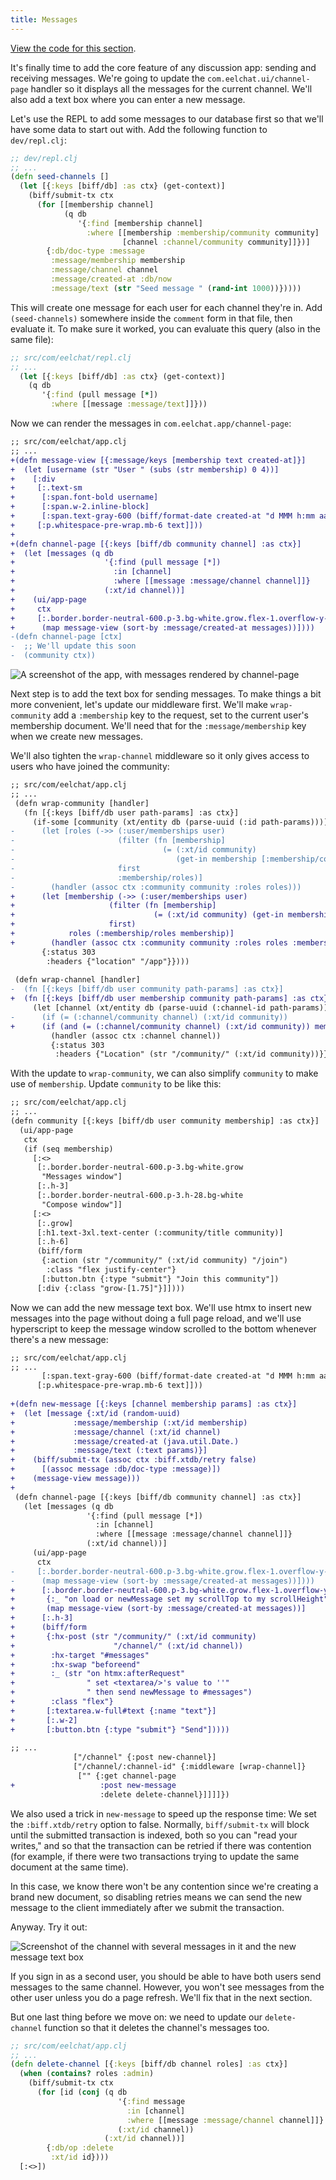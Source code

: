 ```yaml
---
title: Messages
---
```


[View the code for this section](https://github.com/jacobobryant/eelchat/commit/8d09635746c51da8a6baf8ab91af770f0fd3e72b).

It's finally time to add the core feature of any discussion app: sending and
receiving messages. We're going to update the `com.eelchat.ui/channel-page`
handler so it displays all the messages for the current channel. We'll also add
a text box where you can enter a new message.

Let's use the REPL to add some messages to our database first so that we'll
have some data to start out with. Add the following function to `dev/repl.clj`:

```clojure
;; dev/repl.clj
;; ...
(defn seed-channels []
  (let [{:keys [biff/db] :as ctx} (get-context)]
    (biff/submit-tx ctx
      (for [[membership channel]
            (q db
               '{:find [membership channel]
                 :where [[membership :membership/community community]
                         [channel :channel/community community]]})]
        {:db/doc-type :message
         :message/membership membership
         :message/channel channel
         :message/created-at :db/now
         :message/text (str "Seed message " (rand-int 1000))}))))
```

This will create one message for each user for each channel they're in. Add
`(seed-channels)` somewhere inside the `comment` form in that file, then
evaluate it. To make sure it worked, you can evaluate this query (also in the
same file):

```clojure
;; src/com/eelchat/repl.clj
;; ...
  (let [{:keys [biff/db] :as ctx} (get-context)]
    (q db
       '{:find (pull message [*])
         :where [[message :message/text]]}))
```

Now we can render the messages in `com.eelchat.app/channel-page`:

```diff
;; src/com/eelchat/app.clj
;; ...
+(defn message-view [{:message/keys [membership text created-at]}]
+  (let [username (str "User " (subs (str membership) 0 4))]
+    [:div
+     [:.text-sm
+      [:span.font-bold username]
+      [:span.w-2.inline-block]
+      [:span.text-gray-600 (biff/format-date created-at "d MMM h:mm aa")]]
+     [:p.whitespace-pre-wrap.mb-6 text]]))
+
+(defn channel-page [{:keys [biff/db community channel] :as ctx}]
+  (let [messages (q db
+                    '{:find (pull message [*])
+                      :in [channel]
+                      :where [[message :message/channel channel]]}
+                    (:xt/id channel))]
+    (ui/app-page
+     ctx
+     [:.border.border-neutral-600.p-3.bg-white.grow.flex-1.overflow-y-auto#messages
+      (map message-view (sort-by :message/created-at messages))])))
-(defn channel-page [ctx]
-  ;; We'll update this soon
-  (community ctx))
```

![A screenshot of the app, with messages rendered by channel-page](/img/tutorial/render-messages.png)

Next step is to add the text box for sending messages. To make things a bit more convenient,
let's update our middleware first. We'll make `wrap-community` add a `:membership` key to the request, set
to the current user's membership document. We'll need that for the `:message/membership` key when we create new
messages.

We'll also tighten the `wrap-channel` middleware so it only gives access to users who have joined
the community:

```diff
;; src/com/eelchat/app.clj
;; ...
 (defn wrap-community [handler]
   (fn [{:keys [biff/db user path-params] :as ctx}]
     (if-some [community (xt/entity db (parse-uuid (:id path-params)))]
-      (let [roles (->> (:user/memberships user)
-                       (filter (fn [membership]
-                                 (= (:xt/id community)
-                                    (get-in membership [:membership/community :xt/id]))))
-                       first
-                       :membership/roles)]
-        (handler (assoc ctx :community community :roles roles)))
+      (let [membership (->> (:user/memberships user)
+                     (filter (fn [membership]
+                               (= (:xt/id community) (get-in membership [:membership/community :xt/id]))))
+                     first)
+            roles (:membership/roles membership)]
+        (handler (assoc ctx :community community :roles roles :membership membership)))
       {:status 303
        :headers {"location" "/app"}})))
 
 (defn wrap-channel [handler]
-  (fn [{:keys [biff/db user community path-params] :as ctx}]
+  (fn [{:keys [biff/db user membership community path-params] :as ctx}]
     (let [channel (xt/entity db (parse-uuid (:channel-id path-params)))]
-      (if (= (:channel/community channel) (:xt/id community))
+      (if (and (= (:channel/community channel) (:xt/id community)) membership)
         (handler (assoc ctx :channel channel))
         {:status 303
          :headers {"Location" (str "/community/" (:xt/id community))}}))))
```

With the update to `wrap-community`, we can also simplify `community` to make use of `membership`.
Update `community` to be like this:

```diff
;; src/com/eelchat/app.clj
;; ...
(defn community [{:keys [biff/db user community membership] :as ctx}]
  (ui/app-page
   ctx
   (if (seq membership)
     [:<>
      [:.border.border-neutral-600.p-3.bg-white.grow
       "Messages window"]
      [:.h-3]
      [:.border.border-neutral-600.p-3.h-28.bg-white
       "Compose window"]]
     [:<>
      [:.grow]
      [:h1.text-3xl.text-center (:community/title community)]
      [:.h-6]
      (biff/form
       {:action (str "/community/" (:xt/id community) "/join")
        :class "flex justify-center"}
       [:button.btn {:type "submit"} "Join this community"])
      [:div {:class "grow-[1.75]"}]])))
```

Now we can add the new message text box. We'll use htmx to insert new messages
into the page without doing a full page reload, and we'll use hyperscript to
keep the message window scrolled to the bottom whenever there's a new message:

```diff
;; src/com/eelchat/app.clj
;; ...
       [:span.text-gray-600 (biff/format-date created-at "d MMM h:mm aa")]]
      [:p.whitespace-pre-wrap.mb-6 text]]))
 
+(defn new-message [{:keys [channel membership params] :as ctx}]
+  (let [message {:xt/id (random-uuid)
+             :message/membership (:xt/id membership)
+             :message/channel (:xt/id channel)
+             :message/created-at (java.util.Date.)
+             :message/text (:text params)}]
+    (biff/submit-tx (assoc ctx :biff.xtdb/retry false)
+      [(assoc message :db/doc-type :message)])
+    (message-view message)))
+
 (defn channel-page [{:keys [biff/db community channel] :as ctx}]
   (let [messages (q db
                 '{:find (pull message [*])
                   :in [channel]
                   :where [[message :message/channel channel]]}
                 (:xt/id channel))]
     (ui/app-page
      ctx
-     [:.border.border-neutral-600.p-3.bg-white.grow.flex-1.overflow-y-auto#messages
-      (map message-view (sort-by :message/created-at messages))])))
+      [:.border.border-neutral-600.p-3.bg-white.grow.flex-1.overflow-y-auto#messages
+       {:_ "on load or newMessage set my scrollTop to my scrollHeight"}
+       (map message-view (sort-by :message/created-at messages))]
+      [:.h-3]
+      (biff/form
+       {:hx-post (str "/community/" (:xt/id community)
+                      "/channel/" (:xt/id channel))
+        :hx-target "#messages"
+        :hx-swap "beforeend"
+        :_ (str "on htmx:afterRequest"
+                " set <textarea/>'s value to ''"
+                " then send newMessage to #messages")
+        :class "flex"}
+       [:textarea.w-full#text {:name "text"}]
+       [:.w-2]
+       [:button.btn {:type "submit"} "Send"]))))
 
;; ...
              ["/channel" {:post new-channel}]
              ["/channel/:channel-id" {:middleware [wrap-channel]}
               ["" {:get channel-page
+                   :post new-message
                    :delete delete-channel}]]]]})
```

We also used a trick in `new-message` to speed up the response time: We set the
`:biff.xtdb/retry` option to false. Normally, `biff/submit-tx` will block until
the submitted transaction is indexed, both so you can "read your
writes," and so that the transaction can be retried if there was contention
(for example, if there were two transactions trying to update the same document
at the same time).

In this case, we know there won't be any contention since we're creating a
brand new document, so disabling retries means we can send the new message to
the client immediately after we submit the transaction.

Anyway. Try it out:

![Screenshot of the channel with several messages in it and the new message text box](/img/tutorial/new-message.png)

If you sign in as a second user, you should be able to have both users send
messages to the same channel. However, you won't see messages from the other
user unless you do a page refresh. We'll fix that in the next section.

But one last thing before we move on: we need to update our `delete-channel`
function so that it deletes the channel's messages too.

```clojure
;; src/com/eelchat/app.clj
;; ...
(defn delete-channel [{:keys [biff/db channel roles] :as ctx}]
  (when (contains? roles :admin)
    (biff/submit-tx ctx
      (for [id (conj (q db
                        '{:find message
                          :in [channel]
                          :where [[message :message/channel channel]]}
                        (:xt/id channel))
                     (:xt/id channel))]
        {:db/op :delete
         :xt/id id})))
  [:<>])
```
